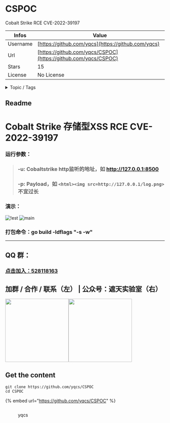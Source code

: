 # CSPOC

Cobalt Strike RCE CVE-2022-39197 

| Infos    | Value                                                              |
| -------- | -------------------------------------------------------------------|
| Username | [https://github.com/yqcs](https://github.com/yqcs) |
| Url      | [https://github.com/yqcs/CSPOC](https://github.com/yqcs/CSPOC)                                               |
| Stars    | 15                                                          |
| License  | No License                                                        |

<details>

<summary>Topic / Tags</summary>

* cobalt-strike* cve-2022-39197* rce

</details>

## Readme

# Cobalt Strike 存储型XSS RCE CVE-2022-39197

### 运行参数：

> ### -u: Cobaltstrike http监听的地址，如 http://127.0.0.1:8500
>
>### -p: Payload，如 `<html><img src=http://127.0.0.1/log.png>` 不宜过长
>

### 演示：
![!est](run.png)
![main](img.png)

### 打包命令：go build -ldflags "-s -w"

---

## QQ 群：

### [点击加入：528118163](https://jq.qq.com/?_wv=1027&k=azWZhmSy)

## 加群 / 合作 / 联系（左） | 公众号：遮天实验室（右）

<img src="https://heartsk.com/static/wx.jpg" width="200"><img src="https://github.com/yqcs/ZheTian/blob/master/images/wxgzh.jpg" width="200">


## Get the content

```
git clone https://github.com/yqcs/CSPOC
cd CSPOC
```

{% embed url="https://github.com/yqcs/CSPOC" %}

<figure><img src="https://avatars.githubusercontent.com/u/32994290?v=4" alt=""><figcaption><p>yqcs</p></figcaption></figure>
